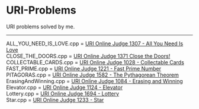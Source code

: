 # URI-Problems
URI problems solved by me.
<hr>

ALL_YOU_NEED_IS_LOVE.cpp = <a href= "https://www.urionlinejudge.com.br/judge/en/problems/view/1307"> URI Online Judge 1307 - All You Need Is Love</a> <br>
CLOSE_THE_DOORS.cpp = <a href= "https://www.urionlinejudge.com.br/judge/en/problems/view/1371">URI Online Judge 1371 Close the Doors! </a> <br>
COLLECTABLE_CARDS.cpp = <a href= "https://www.urionlinejudge.com.br/judge/en/problems/view/1028">URI Online Judge 1028 - Collectable Cards </a> <br>
FAST_PRIME.cpp = <a href= "https://www.urionlinejudge.com.br/judge/en/problems/view/1221"> URI Online Judge 1221 - Fast Prime Number</a> <br>
PITAGORAS.cpp = <a href= "https://www.urionlinejudge.com.br/judge/en/problems/view/1582">URI Online Judge 1582 - The Pythagorean Theorem </a> <br>
ErasingAndWinning.cpp = <a href= "https://www.urionlinejudge.com.br/judge/en/problems/view/1084">URI Online Judge 1084 - Erasing and Winning </a> <br>
Elevator.cpp = <a href= "https://www.urionlinejudge.com.br/judge/en/problems/view/1124">URI Online Judge 1124 - Elevator </a> <br>
Lottery.cpp = <a href= "https://www.urionlinejudge.com.br/judge/en/problems/view/1694">URI Online Judge 1694 - Lottery </a> <br>
Star.cpp = <a href= "https://www.urionlinejudge.com.br/judge/en/problems/view/1233">URI Online Judge 1233 - Star </a> <br>
